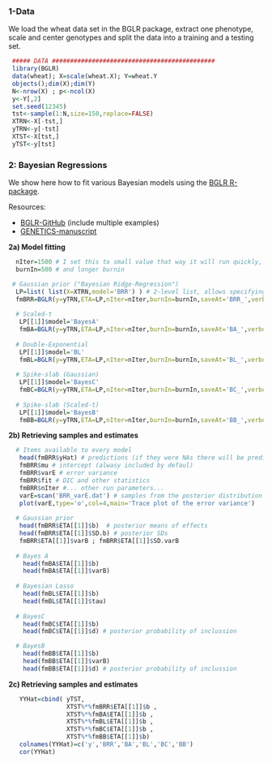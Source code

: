 ### 1-Data

We load the wheat data set in the BGLR package, extract one phenotype, scale and center genotypes and split the data into a training and a testing set.

```r
 ##### DATA #############################################
 library(BGLR)
 data(wheat); X=scale(wheat.X); Y=wheat.Y
 objects();dim(X);dim(Y)
 N<-nrow(X) ; p<-ncol(X)
 y<-Y[,2]
 set.seed(12345)
 tst<-sample(1:N,size=150,replace=FALSE)
 XTRN<-X[-tst,]
 yTRN<-y[-tst]
 XTST<-X[tst,]
 yTST<-y[tst]
```

### 2: Bayesian Regressions


We show here how to fit various Bayesian models using the  [BGLR R-package](https://cran.r-project.org/web/packages/BGLR/index.htm).

Resources: 

  - [BGLR-GitHub](https://github.com/gdlc/BGLR-R)  (include multiple examples)
  - [GENETICS-manuscript](http://www.genetics.org/content/198/2/483)

**2a) Model fitting**

```r
  nIter=1500 # I set this to small value that way it will run quickly, for more serious analyses use longer chains
  burnIn=500 # and longer burnin

 # Gaussian prior ("Bayesian Ridge-Regression")
  LP=list( list(X=XTRN,model='BRR') ) # 2-level list, allows specifying different types of random and fixed effects
  fmBRR=BGLR(y=yTRN,ETA=LP,nIter=nIter,burnIn=burnIn,saveAt='BRR_',verbose=FALSE)
   
  # Scaled-t
   LP[[1]]$model='BayesA'
   fmBA=BGLR(y=yTRN,ETA=LP,nIter=nIter,burnIn=burnIn,saveAt='BA_',verbose=FALSE)
   
  # Double-Exponential
   LP[[1]]$model='BL'
   fmBL=BGLR(y=yTRN,ETA=LP,nIter=nIter,burnIn=burnIn,saveAt='BL_',verbose=FALSE)
   
  # Spike-slab (Gaussian)
   LP[[1]]$model='BayesC'
   fmBC=BGLR(y=yTRN,ETA=LP,nIter=nIter,burnIn=burnIn,saveAt='BC_',verbose=FALSE)
   
  # Spike-slab (Scaled-t)
   LP[[1]]$model='BayesB'
   fmBB=BGLR(y=yTRN,ETA=LP,nIter=nIter,burnIn=burnIn,saveAt='BB_',verbose=FALSE)

```

**2b) Retrieving samples and estimates**

```r
  # Items available to every model
   head(fmBRR$yHat) # predictions (if they were NAs there will be predictions for those points as well)
   fmBRR$mu # intercept (alwasy included by defaul)
   fmBRR$varE # error variance
   fmBRR$fit # DIC and other statistics
   fmBRR$nIter #... other run parameters...
   varE=scan('BRR_varE.dat') # samples from the posterior distribution of the error variance
   plot(varE,type='o',col=4,main='Trace plot of the error variance') 
   
  # Gaussian prior 
   head(fmBRR$ETA[[1]]$b)  # posterior means of effects
   head(fmBRR$ETA[[1]]$SD.b) # posterior SDs
   fmBRR$ETA[[1]]$varB ; fmBRR$ETA[[1]]$SD.varB
  
  # Bayes A
    head(fmBA$ETA[[1]]$b)
    head(fmBA$ETA[[1]]$varB)  
  
  # Bayesian Lasso
    head(fmBL$ETA[[1]]$b)
    head(fmBL$ETA[[1]]$tau) 
    
  # BayesC
    head(fmBC$ETA[[1]]$b)
    head(fmBC$ETA[[1]]$d) # posterior probability of inclussion

  # BayesB
    head(fmBB$ETA[[1]]$b)
    head(fmBB$ETA[[1]]$varB)
    head(fmBB$ETA[[1]]$d) # posterior probability of inclussion

```

**2c) Retrieving samples and estimates**

```r 
   YYHat=cbind( yTST, 
                XTST%*%fmBRR$ETA[[1]]$b ,
                XTST%*%fmBA$ETA[[1]]$b ,
                XTST%*%fmBL$ETA[[1]]$b ,
                XTST%*%fmBC$ETA[[1]]$b ,
                XTST%*%fmBB$ETA[[1]]$b)
   colnames(YYHat)=c('y','BRR','BA','BL','BC','BB')
   cor(YYHat)
```
